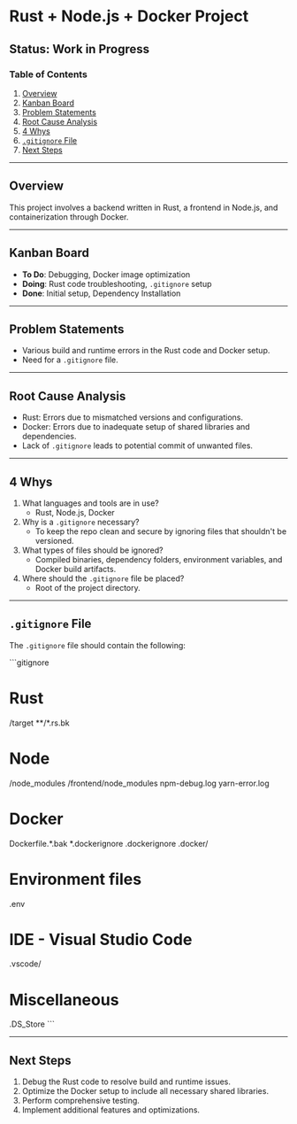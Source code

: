 # Rust + Node.js + Docker Project

## Status: Work in Progress

### Table of Contents
1. [Overview](#overview)
2. [Kanban Board](#kanban-board)
3. [Problem Statements](#problem-statements)
4. [Root Cause Analysis](#root-cause-analysis)
5. [4 Whys](#4-whys)
6. [`.gitignore` File](#gitignore-file)
7. [Next Steps](#next-steps)

---

## Overview
This project involves a backend written in Rust, a frontend in Node.js, and containerization through Docker.

---

## Kanban Board
- **To Do**: Debugging, Docker image optimization
- **Doing**: Rust code troubleshooting, `.gitignore` setup
- **Done**: Initial setup, Dependency Installation

---

## Problem Statements
- Various build and runtime errors in the Rust code and Docker setup.
- Need for a `.gitignore` file.

---

## Root Cause Analysis
- Rust: Errors due to mismatched versions and configurations.
- Docker: Errors due to inadequate setup of shared libraries and dependencies.
- Lack of `.gitignore` leads to potential commit of unwanted files.

---

## 4 Whys
1. What languages and tools are in use?
    - Rust, Node.js, Docker
2. Why is a `.gitignore` necessary?
    - To keep the repo clean and secure by ignoring files that shouldn't be versioned.
3. What types of files should be ignored?
    - Compiled binaries, dependency folders, environment variables, and Docker build artifacts.
4. Where should the `.gitignore` file be placed?
    - Root of the project directory.

---

## `.gitignore` File
The `.gitignore` file should contain the following:

\`\`\`gitignore
# Rust
/target
**/*.rs.bk

# Node
/node_modules
/frontend/node_modules
npm-debug.log
yarn-error.log

# Docker
Dockerfile.*.bak
*.dockerignore
.dockerignore
.docker/

# Environment files
.env

# IDE - Visual Studio Code
.vscode/

# Miscellaneous
.DS_Store
\`\`\`

---

## Next Steps
1. Debug the Rust code to resolve build and runtime issues.
2. Optimize the Docker setup to include all necessary shared libraries.
3. Perform comprehensive testing.
4. Implement additional features and optimizations.
